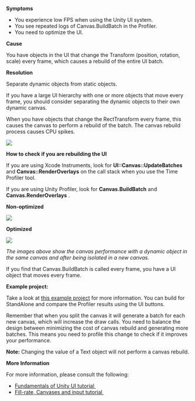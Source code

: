 
        

**Symptoms** 

*   You experience low FPS when using the Unity UI system.
*   You see repeated logs of Canvas.BuildBatch in the Profiler.
*   You need to optimize the UI.

**Cause** 

You have objects in the UI that change the Transform (position, rotation, scale) every frame, which causes a rebuild of the entire UI batch.

**Resolution** 

Separate dynamic objects from static objects.

If you have a large UI hierarchy with one or more objects that move every frame, you should consider separating the dynamic objects to their own dynamic canvas.

When you have objects that change the RectTransform every frame, this causes the canvas to perform a rebuild of the batch. The canvas rebuild process causes CPU spikes.

![](/hc/en-us/article_attachments/115000940506/Screenshot_1.png)

**How to check if you are rebuilding the UI** 

If you are using Xcode Instruments, look for **UI::Canvas::UpdateBatches** and **Canvas::RenderOverlays** on the call stack when you use the Time Profiler tool.

If you are using Unity Profiler, look for **Canvas.BuildBatch** and **Canvas.RenderOverlays** .

**Non-optimized** 

![](/hc/en-us/article_attachments/115000919343/Screenshot_2.png)

**Optimized** 

![](/hc/en-us/article_attachments/115000919363/Screenshot_3.png)

*The images above show the canvas performance with a dynamic object in the same canvas and after being isolated in a new canvas.* 

If you find that Canvas.BuildBatch is called every frame, you have a UI object that moves every frame.

**Example project:** 

Take a look at [this example project](http://files.unity3d.com/alejandro/CanvasDemo.zip) for more information. You can build for StandAlone and compare the Profiler results using the UI buttons.

Remember that when you split the canvas it will generate a batch for each new canvas, which will increase the draw calls. You need to balance the design between minimizing the cost of canvas rebuild and generating more batches. This means you need to profile this change to check if it improves your performance.

**Note:** Changing the value of a Text object will not perform a canvas rebuild.

**More Information** 

For more information, please consult the following:

*   [Fundamentals of Unity UI tutorial ](https://unity3d.com/learn/tutorials/topics/best-practices/fundamentals-unity-ui?playlist=30089)
*   [Fill-rate, Canvases and input tutorial ](https://unity3d.com/learn/tutorials/topics/best-practices/fill-rate-canvases-and-input)
      